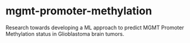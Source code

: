 # mgmt-promoter-methylation
Research towards developing a ML approach to predict MGMT Promoter Methylation status in Glioblastoma brain tumors. 
